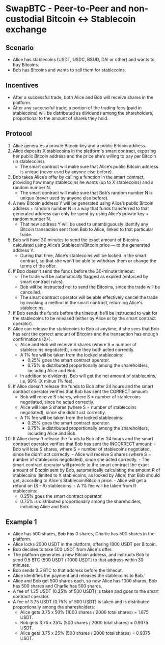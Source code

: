 # SwapBTC - Peer-to-Peer and non-custodial Bitcoin <-> Stablecoin exchange

## Scenario
* Alice has stablecoins (USDT, USDC, BSUD, DAI or other) and wants to buy Bitcoins.
* Bob has Bitcoins and wants to sell them for stablecoins.

## Incentives
* After a successful trade, both Alice and Bob will receive shares in the platform.
* After any successful trade, a portion of the trading fees (paid in stablecoins) will be distributed as dividends among the shareholders, proportional to the amount of shares they hold.

## Protocol
 1. Alice generates a private Bitcoin key and a public Bitcoin address.
 2. Alice deposits X stablecoins in the platform's smart contract, exposing her public Bitcoin address and the price she’s willing to pay per Bitcoin (in stablecoins).
    - The smart contract will make sure that Alice’s public Bitcoin address is unique (never used by anyone else before).
 3. Bob takes Alice’s offer by calling a function in the smart contract, providing how many stablecoins he wants (up to X stablecoins) and a random number N.
    - The smart contract will make sure that Bob’s random number N is unique (never used by anyone else before).
 4. A new Bitcoin address Y will be generated using Alice’s public Bitcoin address  + random number N in a way that funds transferred to that generated address can only be  spent by using Alice’s private key + random number N.
    - That new address Y will be used to unambiguously identify any Bitcoin transaction sent from Bob to Alice, linked to that particular trade.
 5. Bob will have 30 minutes to send the exact amount of Bitcoins — calculated using Alice’s Stablecoin/Bitcoin price — to the generated address Y.
    - During that time, Alice’s stablecoins will be locked in the smart contract, so that she won’t be able to withdraw them or change the terms of the offer.
 6. If Bob doesn’t send the funds before the 30-minute timeout:
    - The trade will be automatically flagged as expired (enforced by smart contract rules).
    - Bob will be instructed not to send the Bitcoins, since the trade will be cancelled.
    - The smart contract operator will be able effectively cancel the trade by invoking a method in the smart contract, returning Alice's stablecoins.
 7. If Bob sends the funds before the timeout, he’ll be instructed to wait for the stablecoins to be released (either by Alice or by the smart contract operator).
 8. Alice can release the stablecoins to Bob at anytime, if she sees that Bob has sent the correct amount of Bitcoins and the transaction has enough confirmations (2+).
    - Alice and Bob will receive S shares (where S = number of stablecoins negotiated), since they both acted correctly.
    - A 1% fee will be taken from the locked stablecoins:
      * 0.25% goes the smart contract operator.
      * 0.75% is distributed proportionally among the shareholders, including Alice and Bob.
    - In addition to dividends, Bob will get the net amount of stablecoins, i.e, 99% (X minus 1% fee).
 9. If Alice doesn't release the funds to Bob after 24 hours and the smart contract operator verifies that Bob has sent the CORRECT amount:
    - Bob will receive S shares, where S = number of stablecoins negotiated, since he acted correctly.
    - Alice will lose S shares (where S = number of stablecoins negotiated), since she didn't act correctly.
    - A 1% fee will be taken from the locked stablecoins:
      * 0.25% goes the smart contract operator.
      * 0.75% is distributed proportionally among the shareholders, including Alice and Bob.
 10. If Alice doesn't release the funds to Bob after 24 hours and the smart contract operator verifies that Bob has sent the INCORRECT amount:
    - Bob will lose S shares, where S = number of stablecoins negotiated, since he didn't act correctly.
    - Alice will receive S shares (where S = number of stablecoins negotiated), since she acted correctly.
    - The smart contract operator will provide to the smart contract the exact amount of Bitcoin sent by Bob, automatically calculating the amount R of stablecoins (limited to X stablecoins, as locked by Alice) that Bob should get, according to Alice's Stablecoin/Bitcoin price.
    - Alice will get a refund on (S - R) stablecoins.
    - A 1% fee will be taken from R stablecoins:
      * 0.25% goes the smart contract operator.
      * 0.75% is distributed proportionally among the shareholders, including Alice and Bob.

 
## Example 1
* Alice has 500 shares, Bob has 0 shares, Charlie has 500 shares in the platform.
* Alice locks 2000 USDT in the platform, offering 1000 USDT per Bitcoin.
* Bob decides to take 500 USDT from Alice's offer.
* The platform generates a new Bitcoin address, and instructs Bob to send 0.5 BTC (500 USDT / 1000 USDT) to that address within 30 minutes.
* Bob sends 0.5 BTC to that address before the timeout.
* Alice identifies the payment and releases the stablecoins to Bob.'
* Alice and Bob get 500 shares each, so now Alice has 1000 shares, Bob has 500 shares and Charlie has 500 shares.
* A fee of 1.25 USDT (0.25% of 500 USDT) is taken and goes to the smart contract operator.
* A fee of 3.75 USDT (0.75% of 500 USDT) is taken and is distributed proportionally among the sharesholders:
  - Alice gets 3.75 x 50% (1000 shares / 2000 total shares) = 1.875 USDT.
  - Bob gets 3.75 x 25% (500 shares / 2000 total shares) = 0.9375 USDT.
  - Alice gets 3.75 x 25% (500 shares / 2000 total shares) = 0.9375 USDT.


